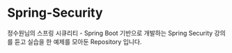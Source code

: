 # Spring-Security
정수원님의 스프링 시큐리티 - Spring Boot 기반으로 개발하는 Spring Security 강의를 듣고 실습을 한 예제를 모아둔 Repository 입니다.
